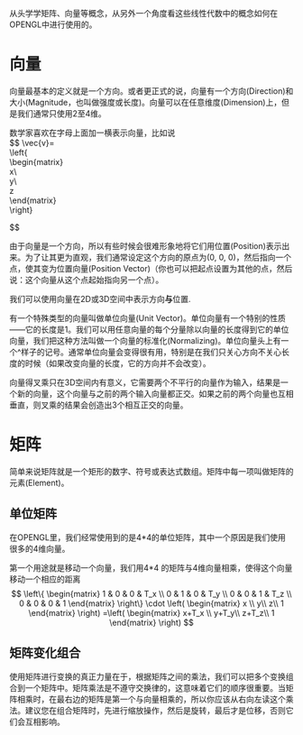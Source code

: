 从头学学矩阵、向量等概念，从另外一个角度看这些线性代数中的概念如何在OPENGL中进行使用的。

# 向量

向量最基本的定义就是一个方向。或者更正式的说，向量有一个方向\(Direction\)和大小\(Magnitude，也叫做强度或长度\)。向量可以在任意维度\(Dimension\)上，但是我们通常只使用2至4维。

数学家喜欢在字母上面加一横表示向量，比如说  
$$ \vec{v}=  
\left\{  
  \begin{matrix}  
   x\  
   y\  
   z  
  \end{matrix}  
\right\}

$$

由于向量是一个方向，所以有些时候会很难形象地将它们用位置\(Position\)表示出来。为了让其更为直观，我们通常设定这个方向的原点为\(0, 0, 0\)，然后指向一个点，使其变为位置向量\(Position Vector\)（你也可以把起点设置为其他的点，然后说：这个向量从这个点起始指向另一个点）。

我们可以使用向量在2D或3D空间中表示方向**与**位置.

有一个特殊类型的向量叫做单位向量\(Unit Vector\)。单位向量有一个特别的性质——它的长度是1。我们可以用任意向量的每个分量除以向量的长度得到它的单位向量，我们把这种方法叫做一个向量的标准化\(Normalizing\)。单位向量头上有一个^样子的记号。通常单位向量会变得很有用，特别是在我们只关心方向不关心长度的时候（如果改变向量的长度，它的方向并不会改变）。

向量得叉乘只在3D空间内有意义，它需要两个不平行的向量作为输入，结果是一个新的向量，这个向量与之前的两个输入向量都正交。如果之前的两个向量也互相垂直，则叉乘的结果会创造出3个相互正交的向量。

# 矩阵

简单来说矩阵就是一个矩形的数字、符号或表达式数组。矩阵中每一项叫做矩阵的元素\(Element\)。

## 单位矩阵

在OPENGL里，我们经常使用到的是4\*4的单位矩阵，其中一个原因是我们使用很多的4维向量。

第一个用途就是移动一个向量，我们用4\*4 的矩阵与4维向量相乘，使得这个向量移动一个相应的距离
$$
  \left\{
  \begin{matrix}
   1 & 0 & 0 & T_x \\
   0 & 1 & 0 & T_y \\
   0 & 0 & 1 & T_z \\
   0 & 0 & 0 & 1
  \end{matrix} 
  \right\} \cdot  
\left(
\begin{matrix}
x \\
y\\
z\\
1
\end{matrix}
\right)
=\left(
\begin{matrix}
x+T_x \\
y+T_y\\
z+T_z\\
1
\end{matrix}
\right)
$$

## 矩阵变化组合
使用矩阵进行变换的真正力量在于，根据矩阵之间的乘法，我们可以把多个变换组合到一个矩阵中。矩阵乘法是不遵守交换律的，这意味着它们的顺序很重要。当矩阵相乘时，在最右边的矩阵是第一个与向量相乘的，所以你应该从右向左读这个乘法。建议您在组合矩阵时，先进行缩放操作，然后是旋转，最后才是位移，否则它们会互相影响。
<!--stackedit_data:
eyJoaXN0b3J5IjpbMTEwMzg1Nzc1OV19
-->